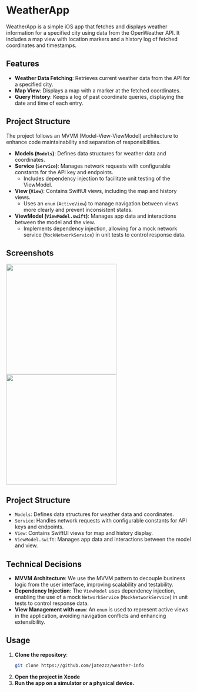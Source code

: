 # WeatherApp

WeatherApp is a simple iOS app that fetches and displays weather information for a specified city using data from the OpenWeather API. It includes a map view with location markers and a history log of fetched coordinates and timestamps.

## Features

- **Weather Data Fetching**: Retrieves current weather data from the API for a specified city.
- **Map View**: Displays a map with a marker at the fetched coordinates.
- **Query History**: Keeps a log of past coordinate queries, displaying the date and time of each entry.

## Project Structure

The project follows an MVVM (Model-View-ViewModel) architecture to enhance code maintainability and separation of responsibilities.

- **Models (`Models`)**: Defines data structures for weather data and coordinates.
- **Service (`Service`)**: Manages network requests with configurable constants for the API key and endpoints.
   - Includes dependency injection to facilitate unit testing of the ViewModel.
- **View (`View`)**: Contains SwiftUI views, including the map and history views.
   - Uses an `enum` (`ActiveView`) to manage navigation between views more clearly and prevent inconsistent states.
- **ViewModel (`ViewModel.swift`)**: Manages app data and interactions between the model and the view.
   - Implements dependency injection, allowing for a mock network service (`MockNetworkService`) in unit tests to control response data.

## Screenshots


<img src="https://github.com/user-attachments/assets/48b04e8b-91f0-4ad5-8fdc-ee0b90d8bf72" width="300" />

<img src="https://github.com/user-attachments/assets/9ee60939-a621-45af-a328-bbc17ac63569" width="300" />


## Project Structure

- `Models`: Defines data structures for weather data and coordinates.
- `Service`: Handles network requests with configurable constants for API keys and endpoints.
- `View`: Contains SwiftUI views for map and history display.
- `ViewModel.swift`: Manages app data and interactions between the model and view.

## Technical Decisions

- **MVVM Architecture**: We use the MVVM pattern to decouple business logic from the user interface, improving scalability and testability.
- **Dependency Injection**: The `ViewModel` uses dependency injection, enabling the use of a mock `NetworkService` (`MockNetworkService`) in unit tests to control response data.
- **View Management with `enum`**: An `enum` is used to represent active views in the application, avoiding navigation conflicts and enhancing extensibility.

## Usage

1. **Clone the repository**:
   ```bash
   git clone https://github.com/jatezzz/weather-info
   ```
2. **Open the project in Xcode**
3. **Run the app on a simulator or a physical device.**
